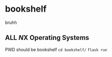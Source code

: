 # bookshelf
bruhh

## ALL *N*X Operating Systems
PWD should be bookshelf
`cd bookshelf/`
`flask run`
